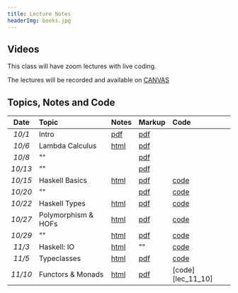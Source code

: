 ```yaml
---
title: Lecture Notes
headerImg: books.jpg
---
```


## Videos

This class will have zoom lectures with live coding. 

The lectures will be recorded and available on [CANVAS](https://canvas.ucsd.edu/courses/18886)  

## Topics, Notes and Code

| **Date**   | **Topic**                       | **Notes**                 | **Markup**           | **Code**          |
|:----------:|:--------------------------------|:--------------------------|:---------------------|:------------------|
| *10/1*     | Intro                           | [pdf][00-intro]           | [pdf][01-lambda-A]   |                   | 
| *10/6*     | Lambda Calculus                 | [html][01-lambda]         | [pdf][01-lambda-B]   |                   | 
| *10/8*     | ""                              |                           | [pdf][01-lambda-C]   |                   | 
| *10/13*    | ""                              |                           | [pdf][01-lambda-D]   |                   | 
| *10/15*    | Haskell Basics                  | [html][02-hs-basic]       | [pdf][02-hs-basic-A] | [code][lec_10_15] |
| *10/20*    | ""                              |                           | [pdf][02-hs-basic-B] | [code][lec_10_20] |
| *10/22*    | Haskell  Types                  | [html][03-hs-types]       | [pdf][03-hs-types-A] | [code][lec_10_22] |  
| *10/27*    | Polymorphism & HOFs             | [html][06-poly-data]      | [pdf][06-poly-hof]   | [code][lec_10_27] |
| *10/29*    | ""                              | [html][07-patterns]       | [pdf][07-hofs]       | [code][lec_10_29] |
| *11/3*     | Haskell: IO                     | [html][04-hs-io]          | ""                   | [code][lec_11_3]  |
| *11/5*     | Typeclasses                     | [html][08-typeclasses]    | [pdf][08-classes]    | [code][lec_11_5]  |
| *11/10*    | Functors & Monads               | [html][09-monads]         | [pdf][09-monads]     | [code][lec_11_10] | 

<!-- 
| *5/8*      | ""                              |                           | [pdf][08-classes-B]  | [code][lec_5_8]  |
| *5/13*     | ""                              |                           |                      | [code][lec_5_13] |
| *5/15*     | State Transformers              | [html][11-state]          | [pdf][11-state-A]    | [code][lec_5_15] |
| *5/18*     | ""		                       |                           | [pdf][11-state-C]    | [code][lec_5_18] |
| *5/20*     | ""			                   |                           | [pdf][11-state-C]    | [code][lec_5_20] |
| *5/22*     | Parser Combinators              | [html][12-parsers]        | [pdf][12-parsers-A]  | [code][lec_5_22] |
| *5/27*     | ""                              |                           |                      | [code][lec_5_27] | 
| *5/29*     | ""                              |                           | [pdf][12-parsers-B]  | [code][lec_5_29] | 
| *6/1*      | Exceptions                      | [html][13-transformers]   | [pdf][13-trans-A]    | [code][lec_6_1]  | 
| *6/3*      | Monad Transformers              | [html][13-transformers]   | [pdf][13-trans-B]    | [code][lec_6_3]  | 
| *6/5*      | Property-based Testing          | [html][14-testing]        |                      |                  | 
|            | List Monad                      | [html][10-list]           |                      |                  |
|            | Concurrency                     |                           |                      |                  |
|            | Refinement Types                |                           |                      |                  |          
|            | Proofs as Programs              |                           |                      |                  | 

-->

[00-intro]: static/raw/lec-intro.pdf
[01-lambda]: lectures/01-lambda.html
[01-haskell]: static/raw/lec-haskell.pdf
[01-lambda-A]: static/raw/01-lambda-A.pdf
[01-lambda-B]: static/raw/01-lambda-B.pdf
[01-lambda-C]: static/raw/01-lambda-C.pdf
[01-lambda-D]: static/raw/01-lambda-D.pdf
[01-lambda-E]: static/raw/01-lambda-E.pdf
[02-hs-basic]: lectures/02-haskell-basic.html
[03-hs-types]: lectures/03-haskell-types.html
[04-hs-io]: lectures/04-haskell-io.html
[02-hs-basic-A]: static/raw/02-haskell-basic-A.pdf
[02-hs-basic-B]: static/raw/02-haskell-basic-B.pdf
[lec_10_15]: static/code/src/lec_10_15_20.hs
[lec_10_20]: static/code/src/lec_10_20_20.hs
[lec_10_22]: static/code/src/lec_10_22_20.hs
[03-hs-types-A]: static/raw/03-hs-types-A.pdf
[03-hs-types-B]: static/raw/03-hs-types-A.pdf
[06-poly-data]: lectures/06-poly-data.html    
[06-poly-hof]: static/raw/06-poly-hof.pdf
[07-hofs]: static/raw/07-hofs.pdf
[lec_10_27]: static/code/src/lec_10_27_20.hs
[lec_10_29]: static/code/src/lec_10_29_20.hs
[lec_11_3]: static/code/src/lec_11_3_20.hs
[lec_11_5]: static/code/src/lec_11_5_20.hs

[04-hs-io-A]: static/raw/04-hs-io-A.pdf

[08-classes]: static/raw/08-typeclasses.pdf
[09-monads-A]: static/raw/09-monads-A.pdf
[11-state-A]: static/raw/11-state-A.pdf
[11-state-B]: static/raw/11-state-B.pdf
[11-state-C]: static/raw/11-state-C.pdf

[12-parsers-A]: static/raw/12-parsers-A.pdf
[12-parsers-B]: static/raw/12-parsers-B.pdf
[13-trans-A]: static/raw/13-transformers-A.pdf
[13-trans-B]: static/raw/13-transformers-B.pdf
[lec_5_22]: static/raw/lec_5_22_20.hs
[lec_5_27]: static/raw/lec_5_27_20.hs
[lec_5_29]: static/raw/lec_5_29_20.hs
[lec_6_1]: static/raw/lec_6_1_20.hs
[lec_6_3]: static/raw/lec_6_3_20.hs
[lec_6_5]: static/raw/lec_6_5_20.hs

[05-higher-order]: lectures/05-higher-order.html 
[06-poly-data]: lectures/06-poly-data.html    
[07-patterns]: lectures/07-bottling-patterns.html     
[08-typeclasses]: lectures/08-typeclasses.html  
[09-monads]: lectures/09-monads.html
[10-list]: lectures/10-list.html
[11-state]: lectures/11-state.html
[12-parsers]: lectures/12-parsers.html
[13-transformers]: lectures/13-transformers.html
[14-testing]: lectures/14-testing.html

<!-- JUNK -->
[07-testing]: lectures/00-intro.html
[08-parconc]: lectures/00-intro.html
[09-types]: lectures/00-intro.html
[10-refinements]: lectures/00-intro.html
[11-proofs]: lectures/00-intro.html 

[pdf-intro]: static/lec-intro-2x2.pdf 
[pdf-lambda]: static/lec-lambda-2x2.pdf
[pdf-haskell]: static/lec-haskell-2x2.pdf

[notes1]: https://piazza.com/class/ij0wjmlgp4r1gp?cid=7
[hs1]:  static/lec-intro.hs 
[lhs1]: static/lec-intro.lhs

[lec2]: lectures/lec-higher-order-1.html
[lhs2]: lectures/lec-higher-order-1.lhs
[lec2s]: slides/lec-higher-order.lhs.slides.html

[lec3]: lectures/lec-higher-order-2.html
[lhs3]: lectures/lec-higher-order-2.lhs
[lec3s]: slides/lec-polymorphism.lhs.slides.html

[lec4]: lectures/lec-typeclasses.html
[lhs4]: lectures/lec-typeclasses.lhs

[lec7]: lectures/lec-monads.html
[lhs7]: lectures/lec-monads.lhs

[lec9]: lectures/lec-parsers.html
[lhs9]: lectures/lec-parsers.lhs

[lec10]: lectures/lec-quickcheck.html
[lhs10]: lectures/lec-quickcheck.lhs

[pdf13]: static/lec-stm-2x2.pdf
[lec13]: lectures/lec-stm.html
[lhs13]: lectures/lec-stm.lhs


[lec15]: lectures/lec-inference.html
[lhs15]: lectures/lec-inference.lhs




